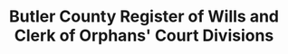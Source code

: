 ---
layout: repo
title: "Butler County Register of Wills and Clerk of Orphans' Court Divisions"
id: 13653
permalink: repos/13653/
---